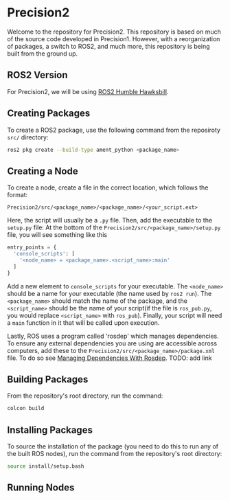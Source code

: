 # Precision2
Welcome to the repository for Precision2. This repository is based on much of the source code developed in Precision1. However, with a reorganization of packages, a switch to ROS2, and much more, this repository is being built from the ground up. 

## ROS2 Version
For Precision2, we will be using [ROS2 Humble Hawksbill](https://docs.ros.org/en/humble/index.html).

## Creating Packages
To create a ROS2 package, use the following command from the reposiroty `src/` directory:
```bash
ros2 pkg create --build-type ament_python <package_name>
```

## Creating a Node
To create a node, create a file in the correct location, which follows the format:
```
Precision2/src/<package_name>/<package_name>/<your_script.ext>
```
Here, the script will usually be a `.py` file. 
Then, add the executable to the `setup.py` file: 
At the bottom of the `Precision2/src/<package_name>/setup.py` file, you will see something like this
```python
entry_points = {
  'console_scripts': [
    '<node_name> = <package_name>.<script_name>:main'
  ]
}
```
Add a new element to `console_scripts` for your executable. The `<node_name>` should be a name for your executable (the name used by `ros2 run`). The `<package_name>` should match the name of the package, and the `<script_name>` should be the name of your script(if the file is `ros_pub.py`, you would replace `<script_name>` with `ros_pub`). Finally, your script will need a `main` function in it that will be called upon execution. 

Lastly, ROS uses a program called 'rosdep' which manages dependencies. To ensure any external dependencies you are using are accessible across computers, add these to the `Precision2/src/<package_name>/package.xml` file. To do so see [Managing Dependencies With Rosdep](#). TODO: add link
## Building Packages
From the repository's root directory, run the command:
```bash
colcon build
```

## Installing Packages
To source the installation of the package (you need to do this to run any of the built ROS nodes), run the command from the repository's root directory:
```bash
source install/setup.bash
```

## Running Nodes
